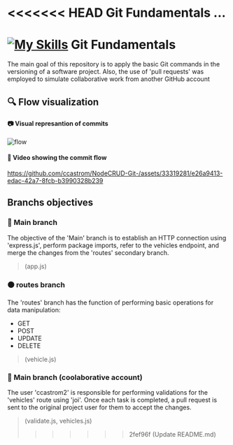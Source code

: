 <<<<<<< HEAD
Git Fundamentals ...
=======
# [![My Skills](https://skillicons.dev/icons?i=git)](https://skillicons.dev) Git Fundamentals 

The main goal of this repository is to apply the basic Git commands in the versioning of a software project. Also, the use of 'pull requests' was employed to simulate collaborative work from another GitHub account

## :mag: Flow visualization

#### :camera:  Visual represantion of commits
![flow](https://github.com/ccastrom/NodeCRUD-Git-/assets/33319281/3cea5887-5e03-4e6a-a1c6-65f11079415e)

#### :movie_camera: Video showing the commit flow
https://github.com/ccastrom/NodeCRUD-Git-/assets/33319281/e26a9413-edac-42a7-8fcb-b3990328b239

## Branchs objectives
### :large_blue_circle: Main branch
The objective of the 'Main' branch is to establish an HTTP connection using 'express.js', perform package imports, refer to the vehicles endpoint, and merge the changes from the 'routes' secondary branch.

>(app.js)

### :black_circle: routes branch
The 'routes' branch has the function of performing basic operations for data manipulation:
* GET
* POST
* UPDATE
* DELETE

>(vehicle.js)
### :red_circle: Main branch (coolaborative account)
The user 'ccastrom2' is responsible for performing validations for the 'vehicles' route using 'joi'. Once each task is completed, a pull request is sent to the original project user for them to accept the changes.

>(validate.js, vehicles.js)
>>>>>>> 2fef96f (Update README.md)
